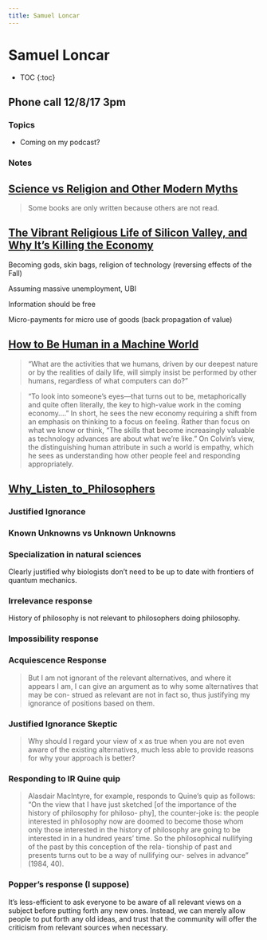 ```yaml
---
title: Samuel Loncar
---
```


# Samuel Loncar

* TOC
{:toc}

## Phone call 12/8/17 3pm

### Topics

* Coming on my podcast?

### Notes


## [Science vs Religion and Other Modern Myths](http://marginalia.lareviewofbooks.org/science-vs-religion-modern-myths-samuel-loncar/)

> Some books are only written because others are not read.


## [The Vibrant Religious Life of Silicon Valley, and Why It’s Killing the Economy](http://marginalia.lareviewofbooks.org/the-vibrant-religious-life-of-silicon-valley-and-why-its-killing-the-economy-by-samuel-loncar/)

Becoming gods, skin bags, religion of technology (reversing effects of the Fall)

Assuming massive unemployment, UBI

Information should be free

Micro-payments for micro use of goods (back propagation of value)


## [How to Be Human in a Machine World](http://marginalia.lareviewofbooks.org/how-to-be-human-in-a-machine-world-by-samuel-loncar/)

> “What are the activities that we humans, driven by our deepest nature or by the realities of daily life, will simply insist be performed by other humans, regardless of what computers can do?”

> “To look into someone’s eyes—that turns out to be, metaphorically and quite often literally, the key to high-value work in the coming economy….” In short, he sees the new economy requiring a shift from an emphasis on thinking to a focus on feeling. Rather than focus on what we know or think, “The skills that become increasingly valuable as technology advances are about what we’re like.” On Colvin’s view, the distinguishing human attribute in such a world is empathy, which he sees as understanding how other people feel and responding appropriately.

## [Why_Listen_to_Philosophers](/media/Why_Listen_to_Philosophers)

### Justified Ignorance

### Known Unknowns vs Unknown Unknowns

### Specialization in natural sciences

Clearly justified why biologists don’t need to be up to date with frontiers of quantum mechanics.

### Irrelevance response

History of philosophy is not relevant to philosophers doing philosophy.

### Impossibility response

### Acquiescence Response

> But I am not ignorant of the relevant alternatives, and where it appears I am, I can give an argument as to why some alternatives that may be con- strued as relevant are not in fact so, thus justifying my ignorance of positions based on them.

### Justified Ignorance Skeptic

> Why should I regard your view of x as true when you are not even aware of the existing alternatives, much less able to provide reasons for why your approach is better?

### Responding to IR Quine quip

> Alasdair MacIntyre, for example, responds to Quine’s quip as follows: “On the view that I have just sketched [of the importance of the history of philosophy for philoso- phy], the counter-joke is: the people interested in philosophy now are doomed to become those whom only those interested in the history of philosophy are going to be interested in in a hundred years’ time. So the philosophical nullifying of the past by this conception of the rela- tionship of past and presents turns out to be a way of nullifying our- selves in advance” (1984, 40).

### Popper’s response (I suppose)

It’s less-efficient to ask everyone to be aware of all relevant views on a subject before putting forth any new ones. Instead, we can merely allow people to put forth any old ideas, and trust that the community will offer the criticism from relevant sources when necessary.


